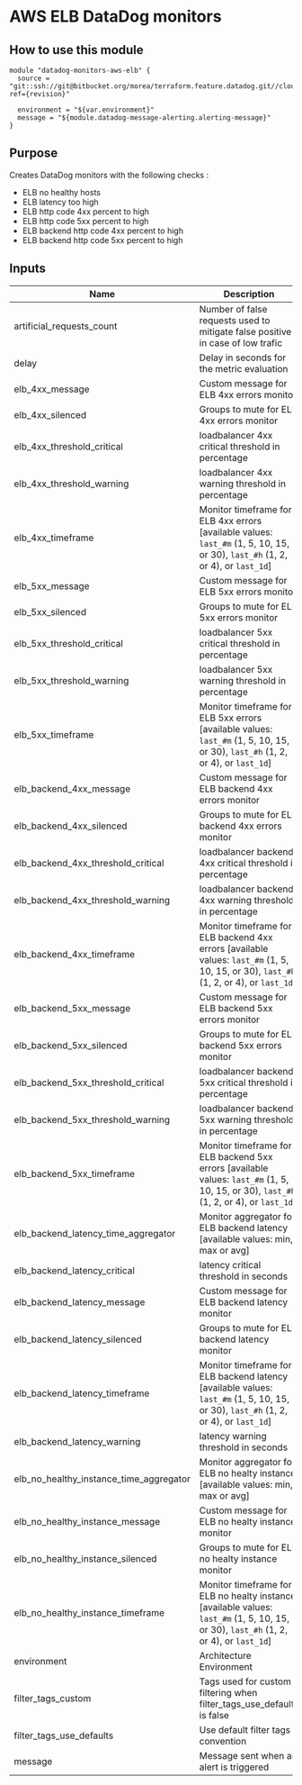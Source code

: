 AWS ELB DataDog monitors
========================

How to use this module
----------------------

```
module "datadog-monitors-aws-elb" {
  source = "git::ssh://git@bitbucket.org/morea/terraform.feature.datadog.git//cloud/aws/elb?ref={revision}"

  environment = "${var.environment}"
  message = "${module.datadog-message-alerting.alerting-message}"
}

```

Purpose
-------
Creates DataDog monitors with the following checks :

* ELB no healthy hosts
* ELB latency too high
* ELB http code 4xx percent to high
* ELB http code 5xx percent to high
* ELB backend http code 4xx percent to high
* ELB backend http code 5xx percent to high

Inputs
------

| Name | Description | Type | Default | Required |
|------|-------------|:----:|:-----:|:-----:|
| artificial_requests_count | Number of false requests used to mitigate false positive in case of low trafic | string | `5` | no |
| delay | Delay in seconds for the metric evaluation | string | `900` | no |
| elb_4xx_message | Custom message for ELB 4xx errors monitor | string | `` | no |
| elb_4xx_silenced | Groups to mute for ELB 4xx errors monitor | map | `<map>` | no |
| elb_4xx_threshold_critical | loadbalancer 4xx critical threshold in percentage | string | `10` | no |
| elb_4xx_threshold_warning | loadbalancer 4xx warning threshold in percentage | string | `5` | no |
| elb_4xx_timeframe | Monitor timeframe for ELB 4xx errors [available values: `last_#m` (1, 5, 10, 15, or 30), `last_#h` (1, 2, or 4), or `last_1d`] | string | `last_5m` | no |
| elb_5xx_message | Custom message for ELB 5xx errors monitor | string | `` | no |
| elb_5xx_silenced | Groups to mute for ELB 5xx errors monitor | map | `<map>` | no |
| elb_5xx_threshold_critical | loadbalancer 5xx critical threshold in percentage | string | `10` | no |
| elb_5xx_threshold_warning | loadbalancer 5xx warning threshold in percentage | string | `5` | no |
| elb_5xx_timeframe | Monitor timeframe for ELB 5xx errors [available values: `last_#m` (1, 5, 10, 15, or 30), `last_#h` (1, 2, or 4), or `last_1d`] | string | `last_5m` | no |
| elb_backend_4xx_message | Custom message for ELB backend 4xx errors monitor | string | `` | no |
| elb_backend_4xx_silenced | Groups to mute for ELB backend 4xx errors monitor | map | `<map>` | no |
| elb_backend_4xx_threshold_critical | loadbalancer backend 4xx critical threshold in percentage | string | `10` | no |
| elb_backend_4xx_threshold_warning | loadbalancer backend 4xx warning threshold in percentage | string | `5` | no |
| elb_backend_4xx_timeframe | Monitor timeframe for ELB backend 4xx errors [available values: `last_#m` (1, 5, 10, 15, or 30), `last_#h` (1, 2, or 4), or `last_1d`] | string | `last_5m` | no |
| elb_backend_5xx_message | Custom message for ELB backend 5xx errors monitor | string | `` | no |
| elb_backend_5xx_silenced | Groups to mute for ELB backend 5xx errors monitor | map | `<map>` | no |
| elb_backend_5xx_threshold_critical | loadbalancer backend 5xx critical threshold in percentage | string | `10` | no |
| elb_backend_5xx_threshold_warning | loadbalancer backend 5xx warning threshold in percentage | string | `5` | no |
| elb_backend_5xx_timeframe | Monitor timeframe for ELB backend 5xx errors [available values: `last_#m` (1, 5, 10, 15, or 30), `last_#h` (1, 2, or 4), or `last_1d`] | string | `last_5m` | no |
| elb_backend_latency_time_aggregator | Monitor aggregator for ELB backend latency [available values: min, max or avg] | string | `min` | no |
| elb_backend_latency_critical | latency critical threshold in seconds | string | `5` | no |
| elb_backend_latency_message | Custom message for ELB backend latency monitor | string | `` | no |
| elb_backend_latency_silenced | Groups to mute for ELB backend latency monitor | map | `<map>` | no |
| elb_backend_latency_timeframe | Monitor timeframe for ELB backend latency [available values: `last_#m` (1, 5, 10, 15, or 30), `last_#h` (1, 2, or 4), or `last_1d`] | string | `last_5m` | no |
| elb_backend_latency_warning | latency warning threshold in seconds | string | `1` | no |
| elb_no_healthy_instance_time_aggregator | Monitor aggregator for ELB no healty instance [available values: min, max or avg] | string | `min` | no |
| elb_no_healthy_instance_message | Custom message for ELB no healty instance monitor | string | `` | no |
| elb_no_healthy_instance_silenced | Groups to mute for ELB no healty instance monitor | map | `<map>` | no |
| elb_no_healthy_instance_timeframe | Monitor timeframe for ELB no healty instance [available values: `last_#m` (1, 5, 10, 15, or 30), `last_#h` (1, 2, or 4), or `last_1d`] | string | `last_5m` | no |
| environment | Architecture Environment | string | - | yes |
| filter_tags_custom | Tags used for custom filtering when filter_tags_use_defaults is false | string | `*` | no |
| filter_tags_use_defaults | Use default filter tags convention | string | `true` | no |
| message | Message sent when an alert is triggered | string | - | yes |
